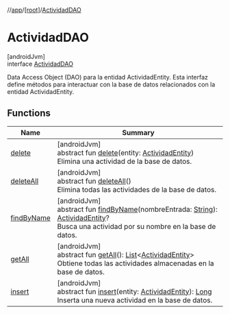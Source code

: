 //[app](../../../index.md)/[[root]](../index.md)/[ActividadDAO](index.md)

# ActividadDAO

[androidJvm]\
interface [ActividadDAO](index.md)

Data Access Object (DAO) para la entidad ActividadEntity. Esta interfaz define métodos para interactuar con la base de datos relacionados con la entidad ActividadEntity.

## Functions

| Name | Summary |
|---|---|
| [delete](delete.md) | [androidJvm]<br>abstract fun [delete](delete.md)(entity: [ActividadEntity](../../com.example.dallyproject.hugo/-actividad-entity/index.md))<br>Elimina una actividad de la base de datos. |
| [deleteAll](delete-all.md) | [androidJvm]<br>abstract fun [deleteAll](delete-all.md)()<br>Elimina todas las actividades de la base de datos. |
| [findByName](find-by-name.md) | [androidJvm]<br>abstract fun [findByName](find-by-name.md)(nombreEntrada: [String](https://kotlinlang.org/api/latest/jvm/stdlib/kotlin/-string/index.html)): [ActividadEntity](../../com.example.dallyproject.hugo/-actividad-entity/index.md)?<br>Busca una actividad por su nombre en la base de datos. |
| [getAll](get-all.md) | [androidJvm]<br>abstract fun [getAll](get-all.md)(): [List](https://kotlinlang.org/api/latest/jvm/stdlib/kotlin.collections/-list/index.html)&lt;[ActividadEntity](../../com.example.dallyproject.hugo/-actividad-entity/index.md)&gt;<br>Obtiene todas las actividades almacenadas en la base de datos. |
| [insert](insert.md) | [androidJvm]<br>abstract fun [insert](insert.md)(entity: [ActividadEntity](../../com.example.dallyproject.hugo/-actividad-entity/index.md)): [Long](https://kotlinlang.org/api/latest/jvm/stdlib/kotlin/-long/index.html)<br>Inserta una nueva actividad en la base de datos. |
